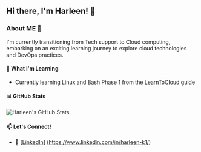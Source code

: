 ## Hi there, I'm Harleen! 👋

### About ME 🚀

I'm currently transitioning from Tech support to Cloud computing, embarking on an exciting learning journey to explore cloud technologies and DevOps practices.

#### 🌱 What I'm Learning
- Currently learning Linux and Bash Phase 1 from the [LearnToCloud](https://learntocloud.guide/) guide


#### 📊 GitHub Stats
![Harleen's GitHub Stats](https://github-readme-stats.vercel.app/api?username=Harleen&show_icons=true&theme=radical)


#### 📫 Let's Connect!
- 💼 [[LinkedIn](#)] (https://www.linkedin.com/in/harleen-k1/)



